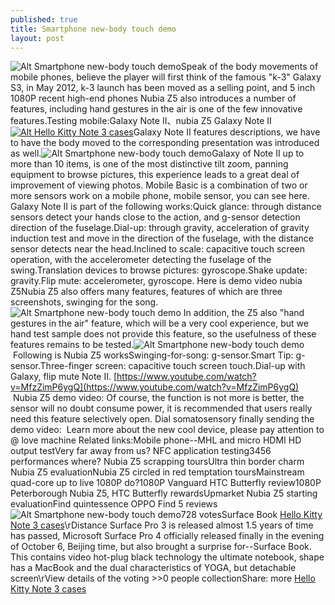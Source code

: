 ```yaml
---
published: true
title: Smartphone new-body touch demo
layout: post
---
```

![Alt Smartphone new-body touch demo](https://c2.staticflickr.com/8/7496/26993119593_b2db97264e_b.jpg)Speak of the body movements of mobile phones, believe the player will first think of the famous \"k-3\" Galaxy S3, in May 2012, k-3 launch has been moved as a selling point, and 5 inch 1080P recent high-end phones Nubia Z5 also introduces a number of features, including hand gestures in the air is one of the few innovative features.Testing mobile:Galaxy Note II、nubia Z5 Galaxy Note II[![Alt Hello Kitty Note 3 cases](http://www.nodcase.com/images/large/note3/hello_kitty_no103_lrg.jpg)](http://www.nodcase.com/hello-kitty-samsung-galaxy-note-3-case-black-p-4229.html)Galaxy Note II features descriptions, we have to have the body moved to the corresponding presentation was introduced as well.![Alt Smartphone new-body touch demo](https://c2.staticflickr.com/8/7222/27502756062_9af0bafe0c_b.jpg)Galaxy of Note II up to more than 10 items, is one of the most distinctive tilt zoom, panning equipment to browse pictures, this experience leads to a great deal of improvement of viewing photos. Mobile Basic is a combination of two or more sensors work on a mobile phone, mobile sensor, you can see here. Galaxy Note II is part of the following works:Quick glance: through distance sensors detect your hands close to the action, and g-sensor detection direction of the fuselage.Dial-up: through gravity, acceleration of gravity induction test and move in the direction of the fuselage, with the distance sensor detects near the head.Inclined to scale: capacitive touch screen operation, with the accelerometer detecting the fuselage of the swing.Translation devices to browse pictures: gyroscope.Shake update: gravity.Flip mute: accelerometer, gyroscope. Here is demo video nubia Z5Nubia Z5 also offers many features, features of which are three screenshots, swinging for the song.![Alt Smartphone new-body touch demo](https://c2.staticflickr.com/8/7370/26992037174_e20c35852b_b.jpg) In addition, the Z5 also \"hand gestures in the air\" feature, which will be a very cool experience, but we hand test sample does not provide this feature, so the usefulness of these features remains to be tested.![Alt Smartphone new-body touch demo](https://c2.staticflickr.com/8/7312/26992048554_6357f884f7_b.jpg) Following is Nubia Z5 worksSwinging-for-song: g-sensor.Smart Tip: g-sensor.Three-finger screen: capacitive touch screen touch.Dial-up with Galaxy, flip mute Note II. [https://www.youtube.com/watch?v=MfzZimP6ygQ](https://www.youtube.com/watch?v=MfzZimP6ygQ)  Nubia Z5 demo video: Of course, the function is not more is better, the sensor will no doubt consume power, it is recommended that users really need this feature selectively open. Dial somatosensory finally sending the demo video:  Learn more about the new cool device, please pay attention to @ love machine Related links:Mobile phone--MHL and micro HDMI HD output testVery far away from us? NFC application testing3456 performances where? Nubia Z5 scrapping toursUltra thin border charm Nubia Z5 evaluationNubia Z5 circled in red temptation toursMainstream quad-core up to live 1080P do?1080P Vanguard HTC Butterfly review1080P Peterborough Nubia Z5, HTC Butterfly rewardsUpmarket Nubia Z5 starting evaluationFind quintessence OPPO Find 5 reviews ![Alt Smartphone new-body touch demo](https://c2.staticflickr.com/8/7318/27568216626_d7aa4c6d3a.jpg)728 votesSurface Book [Hello Kitty Note 3 cases](https://www.westfield.com/valencia/products/us-kay-jewelers/hello-kitty-bracelet-enamel-and-amp-crystals-sterling-silver/83e8565)\rDistance Surface Pro 3 is released almost 1.5 years of time has passed, Microsoft Surface Pro 4 officially released finally in the evening of October 6, Beijing time, but also brought a surprise for--Surface Book. This contains video hot-plug black technology the ultimate notebook, shape has a MacBook and the dual characteristics of YOGA, but detachable screen\rView details of the voting >>0 people collectionShare: more [Hello Kitty Note 3 cases](http://www.nodcase.com/hello-kitty-samsung-galaxy-note-3-case-black-p-4229.html)
